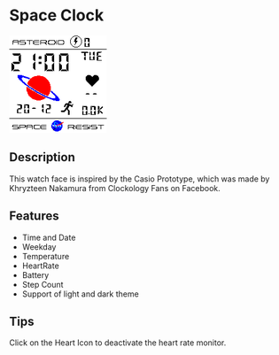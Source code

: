 # Space Clock
![Light Theme version](spaceclock_light_big.png)
## Description
This watch face is inspired by the Casio Prototype, which was made by Khryzteen Nakamura from Clockology Fans on Facebook.

## Features
- Time and Date
- Weekday
- Temperature
- HeartRate
- Battery
- Step Count
- Support of light and dark theme

## Tips
Click on the Heart Icon to deactivate the heart rate monitor.
